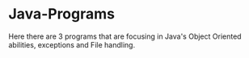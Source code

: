 # Java-Programs
Here there are 3 programs that are focusing in Java's Object Oriented abilities, exceptions and File handling.
